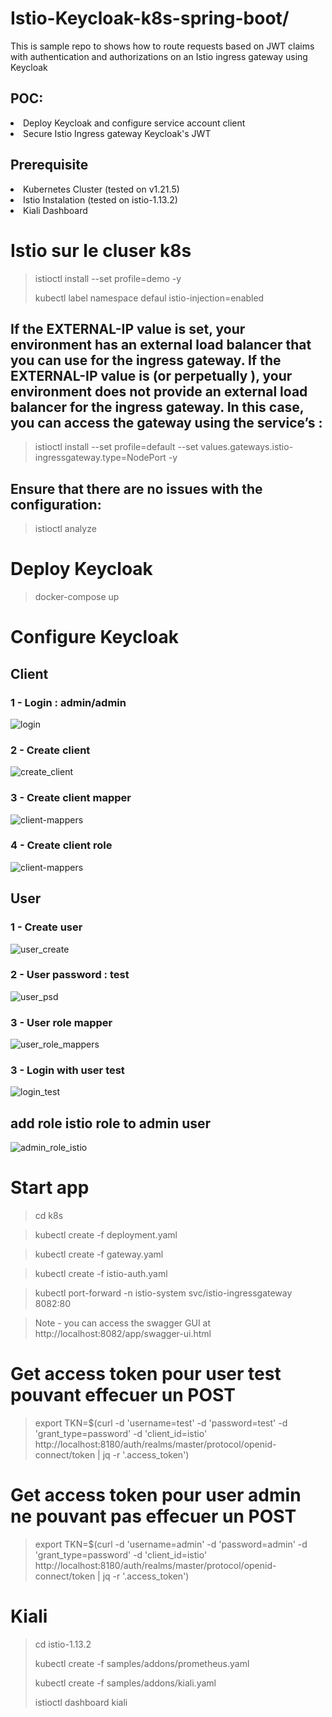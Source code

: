 # Istio-Keycloak-k8s-spring-boot/

This is sample repo to shows how to route requests based on JWT claims with authentication and authorizations on an Istio ingress gateway using Keycloak 

## POC:
<li>
Deploy Keycloak and configure service account client
</li>
<li>
Secure Istio Ingress gateway Keycloak's JWT
</li>

## Prerequisite

<li>
Kubernetes Cluster (tested on v1.21.5)
 </li>
 <li>
Istio Instalation (tested on istio-1.13.2)
</li>
<li>
Kiali Dashboard
</li>


# Istio sur le cluser k8s

> istioctl install --set profile=demo -y
>
> kubectl label namespace defaul istio-injection=enabled

## If the EXTERNAL-IP value is set, your environment has an external load balancer that you can use for the ingress gateway. If the EXTERNAL-IP value is <none> (or perpetually <pending>), your environment does not provide an external load balancer for the ingress gateway. In this case, you can access the gateway using the service’s :
 
 > istioctl install --set profile=default --set values.gateways.istio-ingressgateway.type=NodePort -y
 
 ## Ensure that there are no issues with the configuration:

 > istioctl analyze

# Deploy Keycloak

> docker-compose up

# Configure Keycloak

## Client

### 1 - Login : admin/admin

![login](images/login.png)

### 2 - Create client

![create_client](images/client.png)

### 3 - Create client mapper

![client-mappers](images/client-mappers.png)

### 4 - Create client role

![client-mappers](images/client-roles.png)

## User

### 1 - Create user

![user_create](images/user-create.png)

### 2 - User password : test

![user_psd](images/user-password.png)

### 3 - User role mapper

![user_role_mappers](images/user-role-mappers.png)

### 3 - Login with user test

![login_test](images/login-test-user.png)

## add role istio role to admin user

![admin_role_istio](images/user-admin-roleIstio.png)

# Start app

> cd k8s

> kubectl create -f deployment.yaml

> kubectl create -f gateway.yaml

> kubectl create -f istio-auth.yaml

> kubectl port-forward -n istio-system svc/istio-ingressgateway 8082:80

> Note - you can access the swagger GUI at http://localhost:8082/app/swagger-ui.html

# Get access token pour user test pouvant effecuer un POST

> export TKN=$(curl -d 'username=test' -d 'password=test' -d 'grant_type=password' -d 'client_id=istio' http://localhost:8180/auth/realms/master/protocol/openid-connect/token | jq -r '.access_token')

# Get access token pour user admin ne pouvant pas effecuer un POST

> export TKN=$(curl -d 'username=admin' -d 'password=admin' -d 'grant_type=password' -d 'client_id=istio' http://localhost:8180/auth/realms/master/protocol/openid-connect/token | jq -r '.access_token')

# Kiali

> cd istio-1.13.2
> 
> kubectl create -f samples/addons/prometheus.yaml
>
> kubectl create -f samples/addons/kiali.yaml
>
> istioctl dashboard kiali

